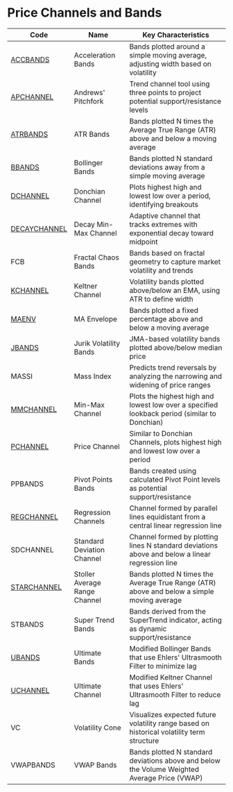 # Price Channels and Bands

| Code | Name | Key Characteristics |
| ------------ | --------------------------------------- | --------------------------------------------------------------------------------------- |
| [ACCBANDS](/indicators/channels/accbands.md) | Acceleration Bands | Bands plotted around a simple moving average, adjusting width based on volatility |
| [APCHANNEL](/indicators/channels/apchannel.md) | Andrews' Pitchfork | Trend channel tool using three points to project potential support/resistance levels |
| [ATRBANDS](/indicators/channels/atrbands.md) | ATR Bands | Bands plotted N times the Average True Range (ATR) above and below a moving average |
| [BBANDS](/indicators/channels/bbands.md) | Bollinger Bands | Bands plotted N standard deviations away from a simple moving average |
| [DCHANNEL](/indicators/channels/dchannel.md) | Donchian Channel | Plots highest high and lowest low over a period, identifying breakouts |
| [DECAYCHANNEL](/indicators/channels/decaychannel.md) | Decay Min-Max Channel | Adaptive channel that tracks extremes with exponential decay toward midpoint |
| FCB | Fractal Chaos Bands | Bands based on fractal geometry to capture market volatility and trends |
| [KCHANNEL](/indicators/channels/kchannel.md) | Keltner Channel | Volatility bands plotted above/below an EMA, using ATR to define width |
| [MAENV](/indicators/channels/maenv.md) | MA Envelope | Bands plotted a fixed percentage above and below a moving average |
| [JBANDS](/indicators/channels/jbands.md) | Jurik Volatility Bands | JMA-based volatility bands plotted above/below median price |
| MASSI | Mass Index | Predicts trend reversals by analyzing the narrowing and widening of price ranges |
| [MMCHANNEL](/indicators/channels/mmchannel.md) | Min-Max Channel | Plots the highest high and lowest low over a specified lookback period (similar to Donchian) |
| [PCHANNEL](/indicators/channels/pchannel.md) | Price Channel | Similar to Donchian Channels, plots highest high and lowest low over a period |
| PPBANDS | Pivot Points Bands | Bands created using calculated Pivot Point levels as potential support/resistance |
| [REGCHANNEL](/indicators/channels/regchannel.md) | Regression Channels | Channel formed by parallel lines equidistant from a central linear regression line |
| SDCHANNEL | Standard Deviation Channel | Channel formed by plotting lines N standard deviations above and below a linear regression line |
| [STARCHANNEL](/indicators/channels/starchannel.md) | Stoller Average Range Channel | Bands plotted N times the Average True Range (ATR) above and below a simple moving average |
| STBANDS | Super Trend Bands | Bands derived from the SuperTrend indicator, acting as dynamic support/resistance |
| [UBANDS](/indicators/channels/ubands.md) | Ultimate Bands | Modified Bollinger Bands that use Ehlers' Ultrasmooth Filter to minimize lag |
| [UCHANNEL](/indicators/channels/uchannel.md) | Ultimate Channel | Modified Keltner Channel that uses Ehlers' Ultrasmooth Filter to reduce lag |
| VC | Volatility Cone | Visualizes expected future volatility range based on historical volatility term structure |
| VWAPBANDS | VWAP Bands | Bands plotted N standard deviations above and below the Volume Weighted Average Price (VWAP) |
